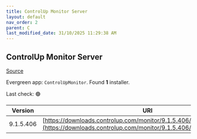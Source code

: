 ```yaml
---
title: ControlUp Monitor Server
layout: default
nav_order: 2
parent: C
last_modified_date: 31/10/2025 11:29:38 AM
---
```


## ControlUp Monitor Server

[Source](https://www.controlup.com/products/controlup/agent/)

Evergreen app: `ControlUpMonitor`. Found **1** installer.

Last check: 🟢

| Version   | URI                                                                                                                                              |
| --------- | ------------------------------------------------------------------------------------------------------------------------------------------------ |
| 9.1.5.406 | [https://downloads.controlup.com/monitor/9.1.5.406/ControlUpMonitor.zip](https://downloads.controlup.com/monitor/9.1.5.406/ControlUpMonitor.zip) |
